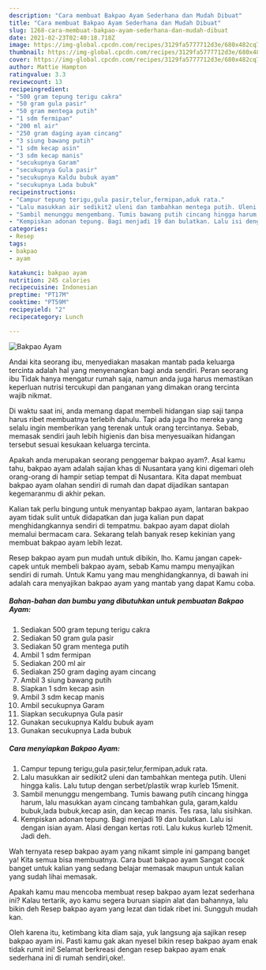 ```yaml
---
description: "Cara membuat Bakpao Ayam Sederhana dan Mudah Dibuat"
title: "Cara membuat Bakpao Ayam Sederhana dan Mudah Dibuat"
slug: 1268-cara-membuat-bakpao-ayam-sederhana-dan-mudah-dibuat
date: 2021-02-23T02:40:18.718Z
image: https://img-global.cpcdn.com/recipes/3129fa5777712d3e/680x482cq70/bakpao-ayam-foto-resep-utama.jpg
thumbnail: https://img-global.cpcdn.com/recipes/3129fa5777712d3e/680x482cq70/bakpao-ayam-foto-resep-utama.jpg
cover: https://img-global.cpcdn.com/recipes/3129fa5777712d3e/680x482cq70/bakpao-ayam-foto-resep-utama.jpg
author: Mattie Hampton
ratingvalue: 3.3
reviewcount: 13
recipeingredient:
- "500 gram tepung terigu cakra"
- "50 gram gula pasir"
- "50 gram mentega putih"
- "1 sdm fermipan"
- "200 ml air"
- "250 gram daging ayam cincang"
- "3 siung bawang putih"
- "1 sdm kecap asin"
- "3 sdm kecap manis"
- "secukupnya Garam"
- "secukupnya Gula pasir"
- "secukupnya Kaldu bubuk ayam"
- "secukupnya Lada bubuk"
recipeinstructions:
- "Campur tepung terigu,gula pasir,telur,fermipan,aduk rata."
- "Lalu masukkan air sedikit2 uleni dan tambahkan mentega putih. Uleni hingga kalis. Lalu tutup dengan serbet/plastik wrap kurleb 15menit."
- "Sambil menunggu mengembang. Tumis bawang putih cincang hingga harum, lalu masukkan ayam cincang tambahkan gula, garam,kaldu bubuk,lada bubuk,kecap asin, dan kecap manis. Tes rasa, lalu sisihkan."
- "Kempiskan adonan tepung. Bagi menjadi 19 dan bulatkan. Lalu isi dengan isian ayam. Alasi dengan kertas roti. Lalu kukus kurleb 12menit. Jadi deh."
categories:
- Resep
tags:
- bakpao
- ayam

katakunci: bakpao ayam 
nutrition: 245 calories
recipecuisine: Indonesian
preptime: "PT17M"
cooktime: "PT59M"
recipeyield: "2"
recipecategory: Lunch

---
```



![Bakpao Ayam](https://img-global.cpcdn.com/recipes/3129fa5777712d3e/680x482cq70/bakpao-ayam-foto-resep-utama.jpg)

Andai kita seorang ibu, menyediakan masakan mantab pada keluarga tercinta adalah hal yang menyenangkan bagi anda sendiri. Peran seorang ibu Tidak hanya mengatur rumah saja, namun anda juga harus memastikan keperluan nutrisi tercukupi dan panganan yang dimakan orang tercinta wajib nikmat.

Di waktu  saat ini, anda memang dapat membeli hidangan siap saji tanpa harus ribet membuatnya terlebih dahulu. Tapi ada juga lho mereka yang selalu ingin memberikan yang terenak untuk orang tercintanya. Sebab, memasak sendiri jauh lebih higienis dan bisa menyesuaikan hidangan tersebut sesuai kesukaan keluarga tercinta. 



Apakah anda merupakan seorang penggemar bakpao ayam?. Asal kamu tahu, bakpao ayam adalah sajian khas di Nusantara yang kini digemari oleh orang-orang di hampir setiap tempat di Nusantara. Kita dapat membuat bakpao ayam olahan sendiri di rumah dan dapat dijadikan santapan kegemaranmu di akhir pekan.

Kalian tak perlu bingung untuk menyantap bakpao ayam, lantaran bakpao ayam tidak sulit untuk didapatkan dan juga kalian pun dapat menghidangkannya sendiri di tempatmu. bakpao ayam dapat diolah memalui bermacam cara. Sekarang telah banyak resep kekinian yang membuat bakpao ayam lebih lezat.

Resep bakpao ayam pun mudah untuk dibikin, lho. Kamu jangan capek-capek untuk membeli bakpao ayam, sebab Kamu mampu menyajikan sendiri di rumah. Untuk Kamu yang mau menghidangkannya, di bawah ini adalah cara menyajikan bakpao ayam yang mantab yang dapat Kamu coba.

<!--inarticleads1-->

##### Bahan-bahan dan bumbu yang dibutuhkan untuk pembuatan Bakpao Ayam:

1. Sediakan 500 gram tepung terigu cakra
1. Sediakan 50 gram gula pasir
1. Sediakan 50 gram mentega putih
1. Ambil 1 sdm fermipan
1. Sediakan 200 ml air
1. Sediakan 250 gram daging ayam cincang
1. Ambil 3 siung bawang putih
1. Siapkan 1 sdm kecap asin
1. Ambil 3 sdm kecap manis
1. Ambil secukupnya Garam
1. Siapkan secukupnya Gula pasir
1. Gunakan secukupnya Kaldu bubuk ayam
1. Gunakan secukupnya Lada bubuk




<!--inarticleads2-->

##### Cara menyiapkan Bakpao Ayam:

1. Campur tepung terigu,gula pasir,telur,fermipan,aduk rata.
1. Lalu masukkan air sedikit2 uleni dan tambahkan mentega putih. Uleni hingga kalis. Lalu tutup dengan serbet/plastik wrap kurleb 15menit.
1. Sambil menunggu mengembang. Tumis bawang putih cincang hingga harum, lalu masukkan ayam cincang tambahkan gula, garam,kaldu bubuk,lada bubuk,kecap asin, dan kecap manis. Tes rasa, lalu sisihkan.
1. Kempiskan adonan tepung. Bagi menjadi 19 dan bulatkan. Lalu isi dengan isian ayam. Alasi dengan kertas roti. Lalu kukus kurleb 12menit. Jadi deh.




Wah ternyata resep bakpao ayam yang nikamt simple ini gampang banget ya! Kita semua bisa membuatnya. Cara buat bakpao ayam Sangat cocok banget untuk kalian yang sedang belajar memasak maupun untuk kalian yang sudah lihai memasak.

Apakah kamu mau mencoba membuat resep bakpao ayam lezat sederhana ini? Kalau tertarik, ayo kamu segera buruan siapin alat dan bahannya, lalu bikin deh Resep bakpao ayam yang lezat dan tidak ribet ini. Sungguh mudah kan. 

Oleh karena itu, ketimbang kita diam saja, yuk langsung aja sajikan resep bakpao ayam ini. Pasti kamu gak akan nyesel bikin resep bakpao ayam enak tidak rumit ini! Selamat berkreasi dengan resep bakpao ayam enak sederhana ini di rumah sendiri,oke!.


